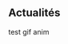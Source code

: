 <script src="../data/webcomponentsjs/webcomponents-loader.js"></script>
<script src="../data/dist/gif-player.es6.js" defer async></script>

## Actualités

test gif anim


<gif-player src="../data/arbre.gif" speed="1" play></gif-player>
  

<!--

## Programmes officiels
### Programme ECT1 - partie informatique
<embed src="https://glassus.github.io/ect2/data/prog1A.pdf" type="application/pdf" width="800px" height="800px"/>
### Programme ECT2 - partie informatique
<embed src="https://glassus.github.io/ect2/data/prog2A.pdf" type="application/pdf" width="800px" height="800px"/>

-->